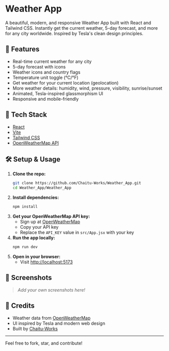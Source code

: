 # Weather App

A beautiful, modern, and responsive Weather App built with React and Tailwind CSS. Instantly get the current weather, 5-day forecast, and more for any city worldwide. Inspired by Tesla's clean design principles.

## 🌟 Features

- Real-time current weather for any city
- 5-day forecast with icons
- Weather icons and country flags
- Temperature unit toggle (°C/°F)
- Get weather for your current location (geolocation)
- More weather details: humidity, wind, pressure, visibility, sunrise/sunset
- Animated, Tesla-inspired glassmorphism UI
- Responsive and mobile-friendly

## 🚀 Tech Stack

- [React](https://react.dev/)
- [Vite](https://vitejs.dev/)
- [Tailwind CSS](https://tailwindcss.com/)
- [OpenWeatherMap API](https://openweathermap.org/api)

## 🛠️ Setup & Usage

1. **Clone the repo:**
   ```bash
   git clone https://github.com/Chaitu-Works/Weather_App.git
   cd Weather_App/Weather_App
   ```
2. **Install dependencies:**
   ```bash
   npm install
   ```
3. **Get your OpenWeatherMap API key:**
   - Sign up at [OpenWeatherMap](https://openweathermap.org/api)
   - Copy your API key
   - Replace the `API_KEY` value in `src/App.jsx` with your key
4. **Run the app locally:**
   ```bash
   npm run dev
   ```
5. **Open in your browser:**
   - Visit [http://localhost:5173](http://localhost:5173)

## 📸 Screenshots

> _Add your own screenshots here!_

## 🙏 Credits

- Weather data from [OpenWeatherMap](https://openweathermap.org/)
- UI inspired by Tesla and modern web design
- Built by [Chaitu-Works](https://github.com/Chaitu-Works)

---

Feel free to fork, star, and contribute!
